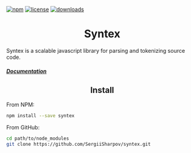 [![npm][npm]][npm-url]
[![license][license]][license-url]
[![downloads][downloads]][npm-url]

<h1 align="center">Syntex</h1>

Syntex is a scalable javascript library for parsing and tokenizing source code.

<h5>
<a href="https://rawgit.com/SergiiSharpov/syntex/master/docs/index.html">Documentation</a>
</h5>

<h2 align="center">Install</h2>

From NPM:
```bash
npm install --save syntex
```

From GitHub:

```bash
cd path/to/node_modules
git clone https://github.com/SergiiSharpov/syntex.git
```




[npm]: https://img.shields.io/npm/v/syntex.svg
[npm-url]: https://npmjs.com/package/syntex

[node]: https://img.shields.io/node/v/syntex.svg
[node-url]: https://nodejs.org

[license]: https://img.shields.io/npm/l/syntex.svg
[license-url]: https://github.com/SergiiSharpov/syntex/blob/master/LICENSE

[downloads]: https://img.shields.io/npm/dt/syntex.svg